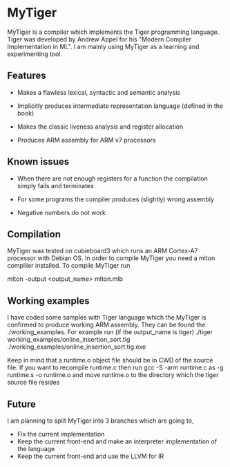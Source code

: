 MyTiger
=======

MyTiger is a compiler which implements the Tiger programming language. 
Tiger was developed by Andrew Appel for his "Modern Compiler Implementation in ML".
I am mainly using MyTiger as a learning and experimenting tool. 


## Features 

* Makes a flawless lexical, syntactic and semantic analysis
 
 * Implicitly produces intermediate representation language (defined in the book)

 * Makes the classic liveness analysis and register allocation

 * Produces ARM assembly for ARM v7 processors


## Known issues

* When there are not enough registers for a function the compilation simply fails and terminates

* For some programs the compiler produces (slightly) wrong assembly

* Negative numbers do not work


## Compilation

MyTiger was tested on cubieboard3 which runs an ARM Cortex-A7 processor with Debian OS. In order to compile MyTiger you need a mlton compliler installed. To compile MyTiger run

mlton -output <output_name> mlton.mlb


## Working examples

I have coded some samples with Tiger language which the MyTiger is confirmed to produce working ARM assembly. They can be found the ./working_examples. For example run
(if the output_name is tiger)
./tiger working_examples/online_insertion_sort.tig
./working_examples/online_insertion_sort.tig.exe

Keep in mind that a runtime.o object file should be in CWD of the source file.
If you want to recompile runtime.c then run
gcc -S -arm runtime.c 
as -g runtime.s -o runtime.o
and move runtime.o to the directory which the tiger source file resides


## Future

I am planning to split MyTiger into 3 branches which are going to,
* Fix the current implementation
* Keep the current front-end and make an interpreter implementation of the language
* Keep the current front-end and use the LLVM for IR

